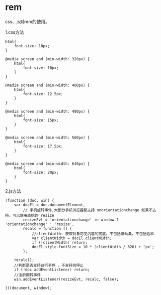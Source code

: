# rem
css、js对rem的使用。

1.css方法

    html{
        font-size: 10px;
    }
    
    @media screen and (min-width: 320px) {
        html{
            font-size: 10px;
        }
    }
    
    @media screen and (min-width: 400px) {
        html{
            font-size: 12.5px;
        }
    }
    
    @media screen and (min-width: 480px) {
        html{
            font-size: 15px;
        }
    }
    
    @media screen and (min-width: 560px) {
        html{
            font-size: 17.5px;
        }
    }
    
    @media screen and (min-width: 640px) {
        html{
            font-size: 20px;
        }
    }
    
2.js方法

    (function (doc, win) {
        var docEl = doc.documentElement,
            // 手机旋转事件,大部分手机浏览器都支持 onorientationchange 如果不支持，可以使用原始的 resize
            resizeEvt = 'orientationchange' in window ? 'orientationchange' : 'resize',
            recalc = function () {
                //clientWidth: 获取对象可见内容的宽度，不包括滚动条，不包括边框
                var clientWidth = docEl.clientWidth;
                if (!clientWidth) return;
                docEl.style.fontSize = 10 * (clientWidth / 320) + 'px';
            };

        recalc();
        //判断是否支持监听事件 ，不支持则停止
        if (!doc.addEventListener) return;
        //注册翻转事件
        win.addEventListener(resizeEvt, recalc, false);

    })(document, window);
